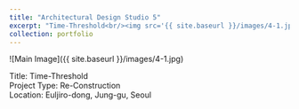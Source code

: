 ```yaml
---
title: "Architectural Design Studio 5"
excerpt: "Time-Threshold<br/><img src='{{ site.baseurl }}/images/4-1.jpg'>"
collection: portfolio
---
```


![Main Image]({{ site.baseurl }}/images/4-1.jpg)

Title: Time-Threshold  
Project Type: Re-Construction  
Location: Euljiro-dong, Jung-gu, Seoul